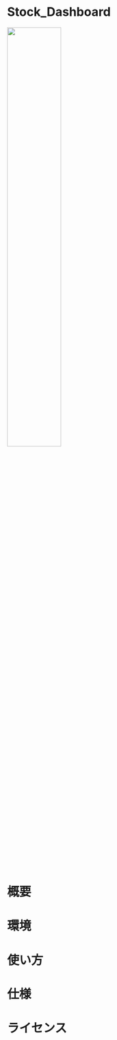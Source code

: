 # Stock_Dashboard

<img src="{https://github.com/Pugmon/Stock_Dashboard/blob/main/stock_app_screen.png}" width="50%" />


# 概要


# 環境


# 使い方


# 仕様


# ライセンス
